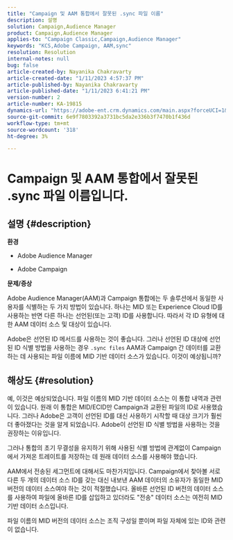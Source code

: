 ```yaml
---
title: "Campaign 및 AAM 통합에서 잘못된 .sync 파일 이름"
description: 설명
solution: Campaign,Audience Manager
product: Campaign,Audience Manager
applies-to: "Campaign Classic,Campaign,Audience Manager"
keywords: "KCS,Adobe Campaign, AAM,sync"
resolution: Resolution
internal-notes: null
bug: false
article-created-by: Nayanika Chakravarty
article-created-date: "1/11/2023 4:57:37 PM"
article-published-by: Nayanika Chakravarty
article-published-date: "1/11/2023 6:41:21 PM"
version-number: 2
article-number: KA-19815
dynamics-url: "https://adobe-ent.crm.dynamics.com/main.aspx?forceUCI=1&pagetype=entityrecord&etn=knowledgearticle&id=473a7a0b-d191-ed11-aad1-6045bd006e5a"
source-git-commit: 6e9f7803392a3731bc5da2e336b3f7470b1f436d
workflow-type: tm+mt
source-wordcount: '318'
ht-degree: 3%

---
```


# Campaign 및 AAM 통합에서 잘못된 .sync 파일 이름입니다.

## 설명 {#description}


<b>환경</b>

- Adobe Audience Manager

- Adobe Campaign

<b>문제/증상</b>

Adobe Audience Manager(AAM)과 Campaign 통합에는 두 솔루션에서 동일한 사용자를 식별하는 두 가지 방법이 있습니다. 하나는 MID 또는 Experience Cloud ID를 사용하는 반면 다른 하나는 선언된(또는 고객) ID를 사용합니다. 따라서 각 ID 유형에 대한 AAM 데이터 소스 및 대상이 있습니다.

Adobe은 선언된 ID 메서드를 사용하는 것이 좋습니다. 그러나 선언된 ID 대상에 선언된 ID 식별 방법을 사용하는 경우 `.sync files` AAM과 Campaign 간 데이터를 교환하는 데 사용되는 파일 이름에 MID 기반 데이터 소스가 있습니다. 이것이 예상됩니까?


## 해상도 {#resolution}


예, 이것은 예상되었습니다. 파일 이름의 MID 기반 데이터 소스는 이 통합 내역과 관련이 있습니다. 원래 이 통합은 MID/ECID만 Campaign과 교환된 파일의 ID로 사용했습니다. 그러나 Adobe은 고객이 선언된 ID를 대신 사용하기 시작할 때 대상 크기가 훨씬 더 좋아졌다는 것을 알게 되었습니다. Adobe이 선언된 ID 식별 방법을 사용하는 것을 권장하는 이유입니다.

그러나 통합의 초기 무결성을 유지하기 위해 사용된 식별 방법에 관계없이 Campaign에서 가져온 트레이트를 저장하는 데 원래 데이터 소스를 사용해야 했습니다.

AAM에서 전송된 세그먼트에 대해서도 마찬가지입니다. Campaign에서 찾아볼 서로 다른 두 개의 데이터 소스 ID를 갖는 대신 내보낸 AAM 데이터의 소유자가 동일한 MID 버전의 데이터 소스여야 하는 것이 적절했습니다. 올바른 선언된 ID 버전의 데이터 소스를 사용하여 파일에 올바른 ID를 삽입하고 있더라도 &quot;전송&quot; 데이터 소스는 여전히 MID 기반 데이터 소스입니다.

파일 이름의 MID 버전의 데이터 소스는 조직 구성일 뿐이며 파일 자체에 있는 ID와 관련이 없습니다.
